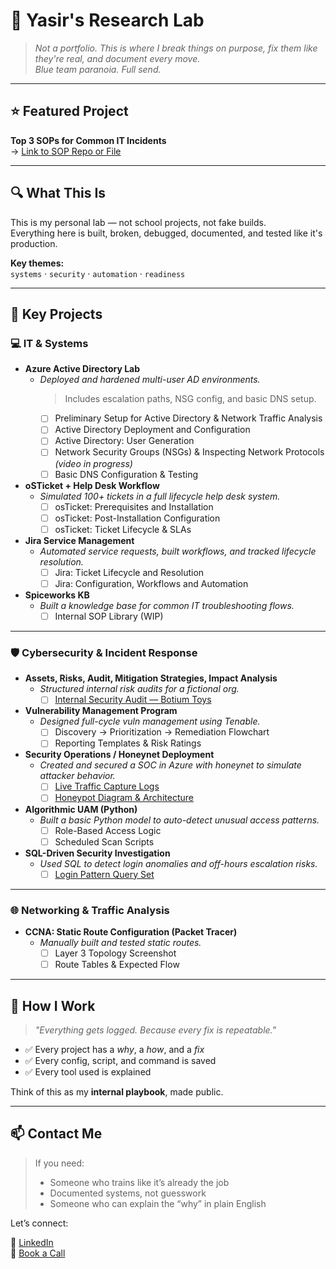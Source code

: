 # 🧠 Yasir's Research Lab
> *Not a portfolio. This is where I break things on purpose, fix them like they're real, and document every move.*  
> *Blue team paranoia. Full send.*

---

## ⭐ Featured Project  
**Top 3 SOPs for Common IT Incidents**  
→ [Link to SOP Repo or File](#)

---

## 🔍 What This Is

This is my personal lab — not school projects, not fake builds.  
Everything here is built, broken, debugged, documented, and tested like it's production.

**Key themes:**  
`systems` · `security` · `automation` · `readiness`

---

## 🧰 Key Projects

### 💻 IT & Systems

- **Azure Active Directory Lab**
  - *Deployed and hardened multi-user AD environments.*  
    > Includes escalation paths, NSG config, and basic DNS setup.
    - [ ] Preliminary Setup for Active Directory & Network Traffic Analysis  
    - [ ] Active Directory Deployment and Configuration  
    - [ ] Active Directory: User Generation  
    - [ ] Network Security Groups (NSGs) & Inspecting Network Protocols *(video in progress)*  
    - [ ] Basic DNS Configuration & Testing  

- **oSTicket + Help Desk Workflow**
  - *Simulated 100+ tickets in a full lifecycle help desk system.*  
    - [ ] osTicket: Prerequisites and Installation  
    - [ ] osTicket: Post-Installation Configuration  
    - [ ] osTicket: Ticket Lifecycle & SLAs  

- **Jira Service Management**
  - *Automated service requests, built workflows, and tracked lifecycle resolution.*  
    - [ ] Jira: Ticket Lifecycle and Resolution  
    - [ ] Jira: Configuration, Workflows and Automation  

- **Spiceworks KB**
  - *Built a knowledge base for common IT troubleshooting flows.*  
    - [ ] Internal SOP Library (WIP)

---

### 🛡 Cybersecurity & Incident Response

- **Assets, Risks, Audit, Mitigation Strategies, Impact Analysis**
  - *Structured internal risk audits for a fictional org.*
    - [ ] [Internal Security Audit — Botium Toys](#)

- **Vulnerability Management Program**
  - *Designed full-cycle vuln management using Tenable.*  
    - [ ] Discovery → Prioritization → Remediation Flowchart  
    - [ ] Reporting Templates & Risk Ratings  

- **Security Operations / Honeynet Deployment**
  - *Created and secured a SOC in Azure with honeynet to simulate attacker behavior.*  
    - [ ] [Live Traffic Capture Logs](#)  
    - [ ] [Honeypot Diagram & Architecture](#)

- **Algorithmic UAM (Python)**
  - *Built a basic Python model to auto-detect unusual access patterns.*  
    - [ ] Role-Based Access Logic  
    - [ ] Scheduled Scan Scripts

- **SQL-Driven Security Investigation**
  - *Used SQL to detect login anomalies and off-hours escalation risks.*  
    - [ ] [Login Pattern Query Set](#)

---

### 🌐 Networking & Traffic Analysis

- **CCNA: Static Route Configuration (Packet Tracer)**
  - *Manually built and tested static routes.*  
    - [ ] Layer 3 Topology Screenshot  
    - [ ] Route Tables & Expected Flow

---

## 📓 How I Work

> *"Everything gets logged. Because every fix is repeatable."*

- ✅ Every project has a *why*, a *how*, and a *fix*  
- ✅ Every config, script, and command is saved  
- ✅ Every tool used is explained  

Think of this as my **internal playbook**, made public.

---

## 📫 Contact Me

> If you need:
> - Someone who trains like it’s already the job  
> - Documented systems, not guesswork  
> - Someone who can explain the “why” in plain English

Let’s connect:

📎 [LinkedIn](https://your-linkedin-url)  
📅 [Book a Call](https://your-calendly-link)  
